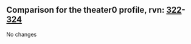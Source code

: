 ## Comparison for the theater0 profile, rvn: [322](https://github.com/PRO100KatYT/FortniteProfileRevisions/tree/main/profiles/theater0/322%20theater0.json)-[324](https://github.com/PRO100KatYT/FortniteProfileRevisions/tree/main/profiles/theater0/324%20theater0.json)

No changes
